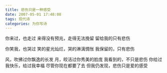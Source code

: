 ```yaml
---
title: 悲伤只是一种感受
date: 2007-05-01 17:48:08
tags: 现代诗
categories: 为你写诗
---
```

你来过，也走过
来得没有预兆，走得无法挽留
留给我的只有悲伤
<!-- more -->
你笑我，也哭过
笑的星光灿烂，哭的淋漓惆怅
我保留的，只有悲伤

风，吹拂过你飘逸的长发
月，皎洁过你秀美的脸庞
我看到的，不只是悲伤
你给过我快乐，给过我幸福
尽管你现在都要了去
但我仍发现，悲伤只是爱的感受
